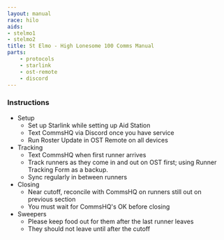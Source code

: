 ```yaml
---
layout: manual
race: hilo
aids:
- stelmo1
- stelmo2
title: St Elmo - High Lonesome 100 Comms Manual
parts:
    - protocols
    - starlink
    - ost-remote
    - discord
---
```


### Instructions

- Setup
  - Set up Starlink while setting up Aid Station
  - Text CommsHQ via Discord once you have service
  - Run Roster Update in OST Remote on all devices
- Tracking
  - Text CommsHQ when first runner arrives
  - Track runners as they come in and out on OST first; using Runner Tracking Form as a backup.
  - Sync regularly in between runners
- Closing
  - Near cutoff, reconcile with CommsHQ on runners still out on previous section
  - You must wait for CommsHQ's OK before closing
- Sweepers
  - Please keep food out for them after the last runner leaves
  - They should not leave until after the cutoff
